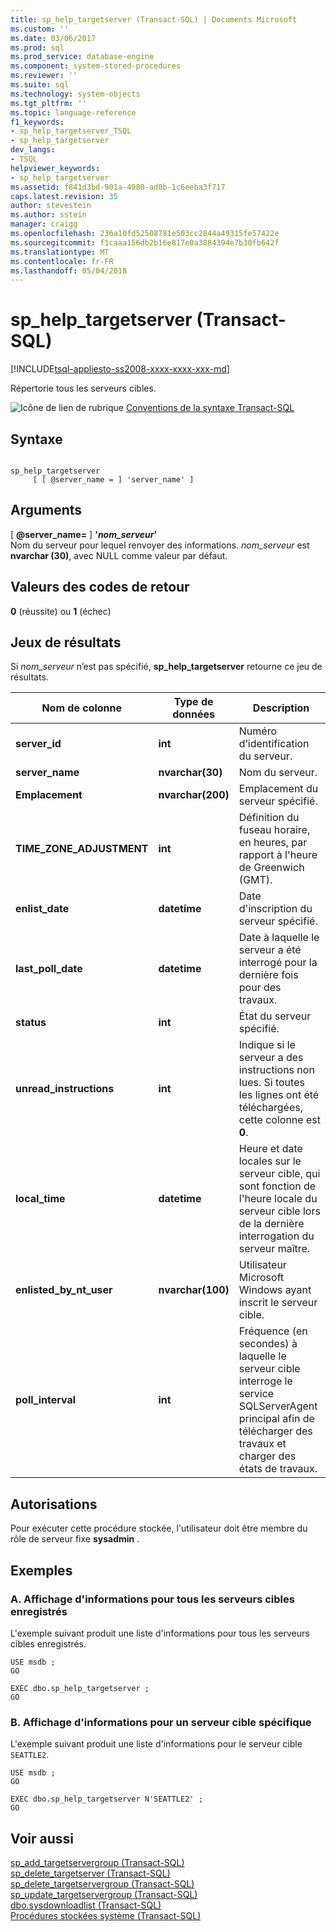 ```yaml
---
title: sp_help_targetserver (Transact-SQL) | Documents Microsoft
ms.custom: ''
ms.date: 03/06/2017
ms.prod: sql
ms.prod_service: database-engine
ms.component: system-stored-procedures
ms.reviewer: ''
ms.suite: sql
ms.technology: system-objects
ms.tgt_pltfrm: ''
ms.topic: language-reference
f1_keywords:
- sp_help_targetserver_TSQL
- sp_help_targetserver
dev_langs:
- TSQL
helpviewer_keywords:
- sp_help_targetserver
ms.assetid: f841d3bd-901a-4980-ad0b-1c6eeba3f717
caps.latest.revision: 35
author: stevestein
ms.author: sstein
manager: craigg
ms.openlocfilehash: 236a10fd52508781e503cc2844a49315fe57422e
ms.sourcegitcommit: f1caaa156db2b16e817e0a3884394e7b30fb642f
ms.translationtype: MT
ms.contentlocale: fr-FR
ms.lasthandoff: 05/04/2018
---
```

# <a name="sphelptargetserver-transact-sql"></a>sp_help_targetserver (Transact-SQL)
[!INCLUDE[tsql-appliesto-ss2008-xxxx-xxxx-xxx-md](../../includes/tsql-appliesto-ss2008-xxxx-xxxx-xxx-md.md)]

  Répertorie tous les serveurs cibles.  
  
 ![Icône de lien de rubrique](../../database-engine/configure-windows/media/topic-link.gif "Icône lien de rubrique") [Conventions de la syntaxe Transact-SQL](../../t-sql/language-elements/transact-sql-syntax-conventions-transact-sql.md)  
  
## <a name="syntax"></a>Syntaxe  
  
```  
  
sp_help_targetserver   
     [ [ @server_name = ] 'server_name' ]  
```  
  
## <a name="arguments"></a>Arguments  
 [  **@server_name=** ] **'***nom_serveur***'**  
 Nom du serveur pour lequel renvoyer des informations. *nom_serveur* est **nvarchar (30)**, avec NULL comme valeur par défaut.  
  
## <a name="return-code-values"></a>Valeurs des codes de retour  
 **0** (réussite) ou **1** (échec)  
  
## <a name="result-sets"></a>Jeux de résultats  
 Si *nom_serveur* n’est pas spécifié, **sp_help_targetserver** retourne ce jeu de résultats.  
  
|Nom de colonne|Type de données| Description|  
|-----------------|---------------|-----------------|  
|**server_id**|**int**|Numéro d’identification du serveur.|  
|**server_name**|**nvarchar(30)**|Nom du serveur.|  
|**Emplacement**|**nvarchar(200)**|Emplacement du serveur spécifié.|  
|**TIME_ZONE_ADJUSTMENT**|**int**|Définition du fuseau horaire, en heures, par rapport à l'heure de Greenwich (GMT).|  
|**enlist_date**|**datetime**|Date d'inscription du serveur spécifié.|  
|**last_poll_date**|**datetime**|Date à laquelle le serveur a été interrogé pour la dernière fois pour des travaux.|  
|**status**|**int**|État du serveur spécifié.|  
|**unread_instructions**|**int**|Indique si le serveur a des instructions non lues. Si toutes les lignes ont été téléchargées, cette colonne est **0**.|  
|**local_time**|**datetime**|Heure et date locales sur le serveur cible, qui sont fonction de l'heure locale du serveur cible lors de la dernière interrogation du serveur maître.|  
|**enlisted_by_nt_user**|**nvarchar(100)**|Utilisateur Microsoft Windows ayant inscrit le serveur cible.|  
|**poll_interval**|**int**|Fréquence (en secondes) à laquelle le serveur cible interroge le service SQLServerAgent principal afin de télécharger des travaux et charger des états de travaux.|  
  
## <a name="permissions"></a>Autorisations  
 Pour exécuter cette procédure stockée, l'utilisateur doit être membre du rôle de serveur fixe **sysadmin** .  
  
## <a name="examples"></a>Exemples  
  
### <a name="a-listing-information-for-all-registered-target-servers"></a>A. Affichage d'informations pour tous les serveurs cibles enregistrés  
 L'exemple suivant produit une liste d'informations pour tous les serveurs cibles enregistrés.  
  
```  
USE msdb ;  
GO  
  
EXEC dbo.sp_help_targetserver ;  
GO  
```  
  
### <a name="b-listing-information-for-a-specific-target-server"></a>B. Affichage d'informations pour un serveur cible spécifique  
 L'exemple suivant produit une liste d'informations pour le serveur cible `SEATTLE2`.  
  
```  
USE msdb ;  
GO  
  
EXEC dbo.sp_help_targetserver N'SEATTLE2' ;  
GO  
```  
  
## <a name="see-also"></a>Voir aussi  
 [sp_add_targetservergroup &#40;Transact-SQL&#41;](../../relational-databases/system-stored-procedures/sp-add-targetservergroup-transact-sql.md)   
 [sp_delete_targetserver &#40;Transact-SQL&#41;](../../relational-databases/system-stored-procedures/sp-delete-targetserver-transact-sql.md)   
 [sp_delete_targetservergroup &#40;Transact-SQL&#41;](../../relational-databases/system-stored-procedures/sp-delete-targetservergroup-transact-sql.md)   
 [sp_update_targetservergroup &#40;Transact-SQL&#41;](../../relational-databases/system-stored-procedures/sp-update-targetservergroup-transact-sql.md)   
 [dbo.sysdownloadlist &#40;Transact-SQL&#41;](../../relational-databases/system-tables/dbo-sysdownloadlist-transact-sql.md)   
 [Procédures stockées système &#40;Transact-SQL&#41;](../../relational-databases/system-stored-procedures/system-stored-procedures-transact-sql.md)  
  
  
